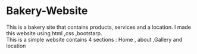 # Bakery-Website
This is a bakery site that contains products, services and a location.
I made this website using html ,css ,bootstarp.
<br>
This is a simple website contains 4 sections : Home , about ,Gallery and location
